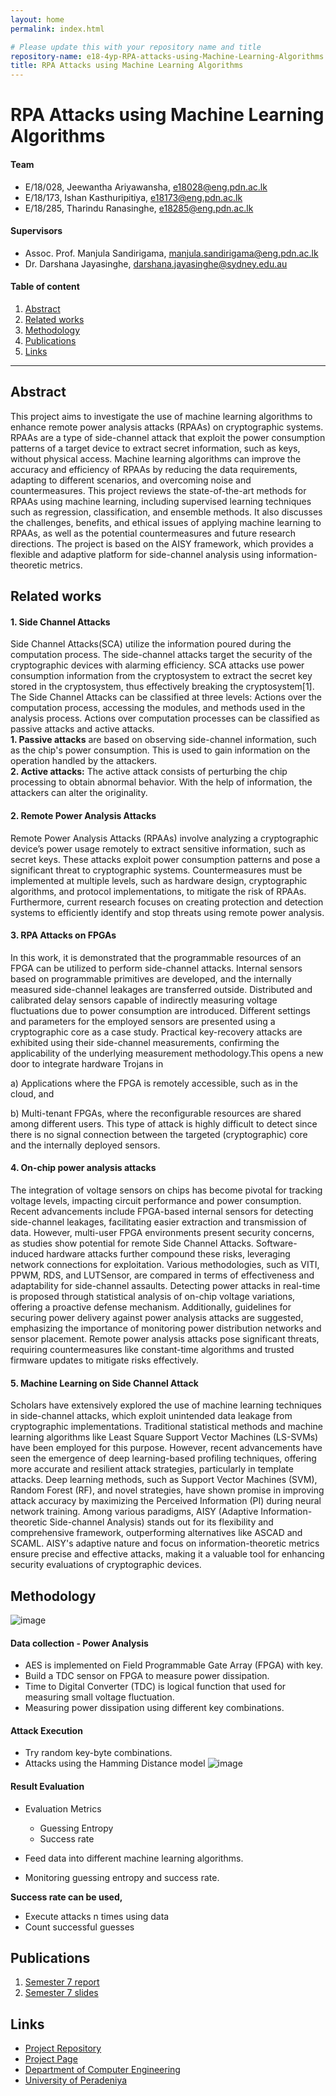 ```yaml
---
layout: home
permalink: index.html

# Please update this with your repository name and title
repository-name: e18-4yp-RPA-attacks-using-Machine-Learning-Algorithms
title: RPA Attacks using Machine Learning Algorithms
---
```


[comment]: # "This is the standard layout for the project, but you can clean this and use your own template"

# RPA Attacks using Machine Learning Algorithms

#### Team

- E/18/028, Jeewantha Ariyawansha, [e18028@eng.pdn.ac.lk](mailto:name@email.com)
- E/18/173, Ishan Kasthuripitiya, [e18173@eng.pdn.ac.lk](mailto:name@email.com)
- E/18/285, Tharindu Ranasinghe, [e18285@eng.pdn.ac.lk](mailto:name@email.com)

#### Supervisors

- Assoc. Prof. Manjula Sandirigama, [manjula.sandirigama@eng.pdn.ac.lk](mailto:name@eng.pdn.ac.lk)
- Dr. Darshana Jayasinghe, [darshana.jayasinghe@sydney.edu.au](mailto:name@eng.pdn.ac.lk)

#### Table of content

1. [Abstract](#abstract)
2. [Related works](#related-works)
3. [Methodology](#methodology)
4. [Publications](#publications)
5. [Links](#links)


---

<!-- 
DELETE THIS SAMPLE before publishing to GitHub Pages !!!
This is a sample image, to show how to add images to your page. To learn more options, please refer [this](https://projects.ce.pdn.ac.lk/docs/faq/how-to-add-an-image/)
![Sample Image](./images/sample.png) 
-->


## Abstract
This project aims to investigate the use of machine learning algorithms to enhance remote power analysis attacks (RPAAs) on cryptographic systems. RPAAs are a type of side-channel attack that exploit the power consumption patterns of a target device to extract secret information, such as keys, without physical access. Machine learning algorithms can improve the accuracy and efficiency of RPAAs by reducing the data requirements, adapting to different scenarios, and overcoming noise and countermeasures. This project reviews the state-of-the-art methods for RPAAs using machine learning, including supervised learning techniques such as regression, classification, and ensemble methods. It also discusses the challenges, benefits, and ethical issues of applying machine learning to RPAAs, as well as the potential countermeasures and future research directions. The project is based on the AISY framework, which provides a flexible and adaptive platform for side-channel analysis using information-theoretic metrics.

## Related works

#### 1. Side Channel Attacks
Side Channel Attacks(SCA) utilize the information poured during the computation process. The side-channel attacks target the security of the cryptographic devices with alarming efficiency. SCA attacks use power consumption information from the cryptosystem to extract the secret key stored in the cryptosystem, thus effectively breaking the cryptosystem[1].
The Side Channel Attacks can be classified at three levels: Actions over the computation process, accessing the modules, and methods used in the analysis process. Actions over computation processes can be classified as passive attacks and active attacks.
<br/>
<b>1. Passive attacks</b> are based on observing side-channel information, such as the chip's power consumption. This is used to gain information on the operation handled by the attackers.
<br/>
<b>2. Active attacks:</b> The active attack consists of perturbing the chip processing to obtain abnormal behavior. With the help of information, the attackers can alter the originality. 

#### 2. Remote Power Analysis Attacks
Remote Power Analysis Attacks (RPAAs) involve analyzing a cryptographic device’s power usage remotely to extract sensitive information, such as secret keys. These attacks exploit power consumption patterns and pose a significant threat to cryptographic systems. Countermeasures must be implemented at multiple levels, such as hardware design, cryptographic algorithms, and protocol implementations, to mitigate the risk of RPAAs. Furthermore, current research focuses on creating protection and detection systems to efficiently identify and stop threats using remote power analysis.

#### 3. RPA Attacks on FPGAs
In this work, it is demonstrated that the programmable resources of an FPGA can be utilized to perform side-channel attacks. Internal sensors based on programmable primitives are developed, and the internally measured side-channel leakages are transferred outside. Distributed and calibrated delay sensors capable of indirectly measuring voltage fluctuations due to power consumption are introduced. Different settings and parameters for the employed sensors are presented using a cryptographic core as a case study. Practical key-recovery attacks are exhibited using their side-channel measurements, confirming the applicability of the underlying measurement methodology.This opens a new door to integrate hardware Trojans in
 
a) Applications where the FPGA is remotely accessible, such as in the cloud, and 

b) Multi-tenant FPGAs, where the reconfigurable resources are shared among different users. This type of attack is highly difficult to detect since there is no signal connection between the targeted (cryptographic) core and the internally deployed sensors.

#### 4. On-chip power analysis attacks
The integration of voltage sensors on chips has become pivotal for tracking voltage levels, impacting circuit performance and power consumption. Recent advancements include FPGA-based internal sensors for detecting side-channel leakages, facilitating easier extraction and transmission of data. However, multi-user FPGA environments present security concerns, as studies show potential for remote Side Channel Attacks. Software-induced hardware attacks further compound these risks, leveraging network connections for exploitation. Various methodologies, such as VITI, PPWM, RDS, and LUTSensor, are compared in terms of effectiveness and adaptability for side-channel assaults. Detecting power attacks in real-time is proposed through statistical analysis of on-chip voltage variations, offering a proactive defense mechanism. Additionally, guidelines for securing power delivery against power analysis attacks are suggested, emphasizing the importance of monitoring power distribution networks and sensor placement. Remote power analysis attacks pose significant threats, requiring countermeasures like constant-time algorithms and trusted firmware updates to mitigate risks effectively.

#### 5. Machine Learning on Side Channel Attack
Scholars have extensively explored the use of machine learning techniques in side-channel attacks, which exploit unintended data leakage from cryptographic implementations. Traditional statistical methods and machine learning algorithms like Least Square Support Vector Machines (LS-SVMs) have been employed for this purpose. However, recent advancements have seen the emergence of deep learning-based profiling techniques, offering more accurate and resilient attack strategies, particularly in template attacks. Deep learning methods, such as Support Vector Machines (SVM), Random Forest (RF), and novel strategies, have shown promise in improving attack accuracy by maximizing the Perceived Information (PI) during neural network training. Among various paradigms, AISY (Adaptive Information-theoretic Side-channel Analysis) stands out for its flexibility and comprehensive framework, outperforming alternatives like ASCAD and SCAML. AISY's adaptive nature and focus on information-theoretic metrics ensure precise and effective attacks, making it a valuable tool for enhancing security evaluations of cryptographic devices.

## Methodology
![image](https://github.com/cepdnaclk/e18-4yp-RPA-attacks-using-Machine-Learning-Algorithms/assets/73388062/7d1a35c1-d187-449f-ad4b-4e8e98b77208)

#### Data collection - Power Analysis
+ AES is implemented on Field Programmable Gate Array (FPGA) with key.
+ Build a TDC sensor on FPGA to measure power dissipation.
+ Time to Digital Converter (TDC) is logical function that used for measuring small voltage fluctuation.
+ Measuring power dissipation using different key combinations.

#### Attack Execution
+ Try random key-byte combinations.
+ Attacks using the Hamming Distance model
![image](https://github.com/cepdnaclk/e18-4yp-RPA-attacks-using-Machine-Learning-Algorithms/assets/73388062/2c225db6-f469-4937-90d8-e3bc7bd998be)

#### Result Evaluation
+ Evaluation Metrics
  + Guessing Entropy
  + Success rate

+ Feed data into different machine learning algorithms.
+ Monitoring guessing entropy and success rate.

<b> Success rate can be used, </b>
+ Execute attacks n times using data
+ Count successful guesses

<!-- ## Experiment Setup and Implementation

## Results and Analysis

## Conclusion -->

## Publications
[//]: # "Note: Uncomment each once you uploaded the files to the repository"

1. [Semester 7 report](https://docs.google.com/document/d/1YkaQz3yMLTlM7Aq03VCak5XpC2KUOVYfIIlntpxleoM/edit?usp=sharing)
2. [Semester 7 slides](https://www.canva.com/design/DAF-GgL5M-s/xHTKBkTzQByJPB7T3HfwiQ/edit?utm_content=DAF-GgL5M-s&utm_campaign=designshare&utm_medium=link2&utm_source=sharebutton)
<!-- 3. [Semester 8 report](./) -->
<!-- 4. [Semester 8 slides](./) -->
<!-- 5. Author 1, Author 2 and Author 3 "Research paper title" (2021). [PDF](./). -->


## Links

[//]: # ( NOTE: EDIT THIS LINKS WITH YOUR REPO DETAILS )

- [Project Repository](https://github.com/cepdnaclk/e18-4yp-RPA-attacks-using-Machine-Learning-Algorithms)
- [Project Page](https://cepdnaclk.github.io/e18-4yp-RPA-attacks-using-Machine-Learning-Algorithms)
- [Department of Computer Engineering](http://www.ce.pdn.ac.lk/)
- [University of Peradeniya](https://eng.pdn.ac.lk/)

[//]: # "Please refer this to learn more about Markdown syntax"
[//]: # "https://github.com/adam-p/markdown-here/wiki/Markdown-Cheatsheet"
